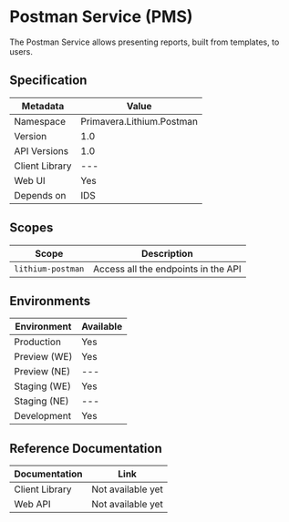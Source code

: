 # Postman Service (PMS)

The Postman Service allows presenting reports, built from templates, to users.

## Specification

| Metadata | Value |
| - | - |
| Namespace | Primavera.Lithium.Postman |
| Version | 1.0 |
| API Versions | 1.0 |
| Client Library | --- |
| Web UI | Yes |
| Depends on | IDS |

## Scopes

| Scope | Description |
| - | - |
| `lithium-postman` | Access all the endpoints in the API |

## Environments

| Environment | Available |
| - | - |
| Production | Yes |
| Preview (WE) | Yes |
| Preview (NE) | --- |
| Staging (WE) | Yes |
| Staging (NE) | --- |
| Development | Yes |

## Reference Documentation

| Documentation | Link |
| - | - |
| Client Library | Not available yet |
| Web API | Not available yet |
